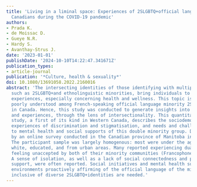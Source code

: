 ```yaml
---
title: 'Living in a liminal space: Experiences of 2SLGBTQ+official language minority
  Canadians during the COVID-19 pandemic'
authors:
- Prada K.
- de Moissac D.
- Gueye N.R.
- Hardy S.
- Avanthay-Strus J.
date: '2023-01-01'
publishDate: '2024-10-10T14:22:47.341671Z'
publication_types:
- article-journal
publication: '*Culture, health & sexuality*'
doi: 10.1080/13691058.2022.2160016
abstract: 'The intersecting identities of those identifying with multiple minorities,
  such as 2SLGBTQ+and ethnolinguistic minorities, bring individuals to have unique
  experiences, especially concerning health and wellness. This topic is particularly
  poorly understood among French-speaking official language minority 2SLGBTQ+populations
  in Canada. Hence, this study was conducted to generate insights into their needs
  and experiences, through the lens of intersectionality. This quantitative community-based
  study, a first of its kind in Western Canada, describes the sociodemographic profile,
  experiences of discrimination and stigmatisation, and needs and challenges pertaining
  to mental health and social supports of this double minority group. Data were obtained
  by an online survey conducted in the Canadian province of Manitoba in June 2020.
  The participant sample was largely homogenous: most were under the age of 55years,
  white, educated, and from urban areas. Many reported experiencing dual marginalisation,
  feeling unaccepted by both of their minority communities (Francophone and 2SLGBTQ+).
  A sense of isolation, as well as a lack of social connectedness and psychological
  support, were often reported. Social initiatives and mental health support within
  environments proactively affirming of the official language of the minority and
  inclusive of diverse 2SLGBTQ+identities are needed.'
---
```

